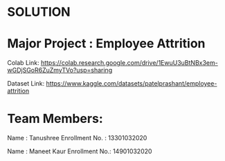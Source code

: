 # SOLUTION

# Major Project : Employee Attrition

Colab Link: https://colab.research.google.com/drive/1EwuU3uBtNBx3em-wGDjSGoR6ZuZmyTVo?usp=sharing

Dataset Link: https://www.kaggle.com/datasets/patelprashant/employee-attrition


# Team Members:

Name : Tanushree
Enrollment No. : 13301032020

Name : Maneet Kaur
Enrollment No.: 14901032020



